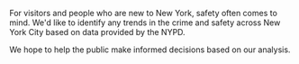 For visitors and people who are new to New York, safety often comes to mind.
We'd like to identify any trends in the crime and safety across New York City based on data provided by the NYPD.

We hope to help the public make informed decisions based on our analysis.
